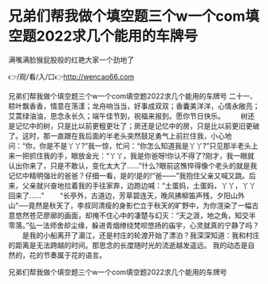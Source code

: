 # 兄弟们帮我做个填空题三个w一个com填空题2022求几个能用的车牌号
满嘴满脸猴屁股般的红艳大家一个劲地了

👉/观/看/入/口👉http://wencao66.com

兄弟们帮我做个填空题三个w一个com填空题2022求几个能用的车牌号	二十一、粽叶飘香香，情意在荡漾；龙舟响当当，好事成双双；香囊美洋洋，心情永敞亮；艾蒿绿油油，思念永长久；端午佳节到，祝福来报到。愿你节日快乐。
　　树还是记忆中的树，只是比以前更粗更壮了；房还是记忆中的房，只是比以前更旧更破了。这时，那一直跟在我后面的半老头突然鼓足勇气上前拦住我，小心地问：“你，你是不是丫丫?”我一惊，忙问：“你怎么知道我是丫丫?”只见那半老头上来一把抓住我的手，眼放金光：“丫丫，我是你爸呀!你认不得了?刚才，我一眼就认出你来了，只是不敢认，变化太大了……”什么?眼前这憔悴得像个老头的就是我记忆中精明强壮的爸爸？仔细一看，是的!是的!“爸——”我抱住父亲又喊又跳。后来，父亲就兴奋地拉着我的手往家奔，边跑边喊：“土蛋妈，土蛋妈，丫丫，丫丫回来了……”
　　“长亭外，古道边，芳草碧连天，晚风拂柳笛声残，夕阳山外山”──竟然是秋天了，李叔同清瘦的身影伫立于秋天的旷野中，为你渲染了一幅古意悠然苍茫廖廓的画面，却掩不住心中的凄楚与幻灭：“天之涯，地之角，知交半零落。”弘一法师舍却尘缘，躲进青烟缭绕梵呗悠扬的庙宇，心灵就真的宁静了吗？
　　是我的小船离开了湄江，还是村庄的轮渡开始了漂泊？我深深知道：我和村庄的距离是无法跨越的时间。那思念的长度随时光的流逝越发遥远。
我的动态是自然的，花的节奏属于花的语言。

兄弟们帮我做个填空题三个w一个com填空题2022求几个能用的车牌号

